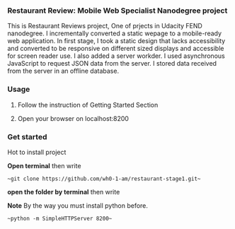 ### Restaurant Review: Mobile Web Specialist Nanodegree project
    
This is Restaurant Reviews project, One of prjects in Udacity FEND nanodegree. I incrementally converted a static wepage to a mobile-ready web application. In first stage, I took a static design that lacks accessibility and converted to be responsive on different sized displays and accessible for screen reader use. I also added a server workder. I used asynchronous JavaScript to request JSON data from the server. I stored data received from the server in an offline database. 


### Usage


1.  Follow the instruction of Getting Started Section

2.  Open your browser on localhost:8200



### Get started


Hot to install project 

**Open terminal** then write

    ~git clone https://github.com/wh0-1-am/restaurant-stage1.git~

**open the folder by terminal** then write

**Note** By the way you must install python before.

    ~python -m SimpleHTTPServer 8200~



